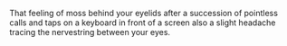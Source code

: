 ---
---

That feeling of moss behind your eyelids after a succession of pointless calls and taps on a keyboard in front of a screen also a slight headache tracing the nervestring between your eyes.